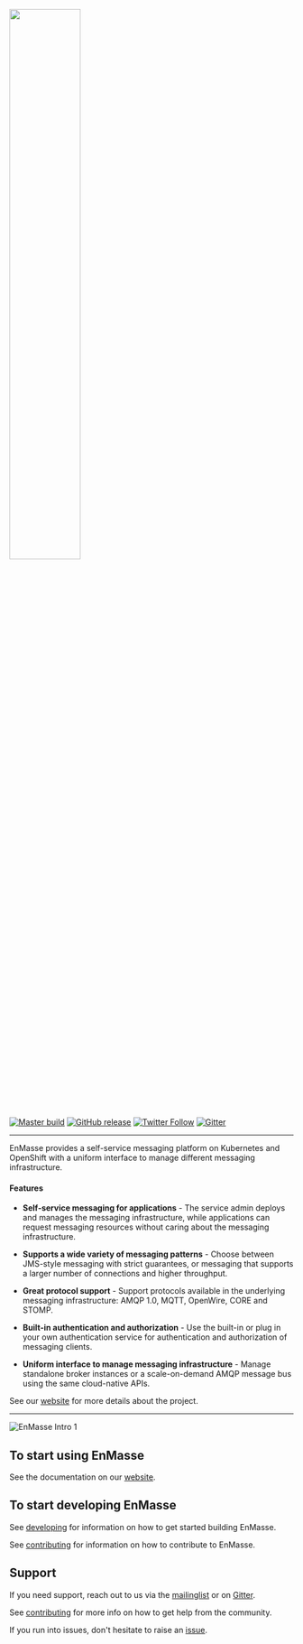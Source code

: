 <a href="https://github.com/EnMasseProject/enmasse"><img src="https://raw.githubusercontent.com/EnMasseProject/enmasse/master/documentation/_images/logo/enmasse_logo.png" width="50%" /></a>


[![Master build](https://github.com/EnMasseProject/enmasse/workflows/Master%20build/badge.svg?branch=master)](https://github.com/EnMasseProject/enmasse/actions?query=workflow%3A%22Master+build%22)
[![GitHub release](https://img.shields.io/github/release/EnMasseProject/enmasse.svg)](https://github.com/EnMasseProject/enmasse/releases/latest)
[![Twitter Follow](https://img.shields.io/twitter/follow/enmasseio.svg?style=social&label=Follow&style=for-the-badge)](https://twitter.com/enmasseio)
[![Gitter](https://badges.gitter.im/EnMasseProject/community.svg)](https://gitter.im/EnMasseProject/community?utm_source=badge&utm_medium=badge&utm_campaign=pr-badge)

----

EnMasse provides a self-service messaging platform on Kubernetes and OpenShift with a uniform interface to manage different messaging infrastructure.

#### Features

* **Self-service messaging for applications** - The service admin deploys and manages the messaging infrastructure, while applications can request messaging resources without caring about the messaging infrastructure.

* **Supports a wide variety of messaging patterns** - Choose between JMS-style messaging with strict guarantees, or messaging that supports a larger number of connections and higher throughput.

* **Great protocol support** - Support protocols available in the underlying messaging infrastructure: AMQP 1.0, MQTT, OpenWire, CORE and STOMP.

* **Built-in authentication and authorization** - Use the built-in or plug in your own authentication service for authentication and authorization of messaging clients.

* **Uniform interface to manage messaging infrastructure** - Manage standalone broker instances or a scale-on-demand AMQP message bus using the same cloud-native APIs.

See our [website] for more details about the project.

---- 

![EnMasse Intro 1](https://raw.githubusercontent.com/enmasseproject/enmasse/master/documentation/_images/enmasse-intro-1.gif)

## To start using EnMasse

See the documentation on our [website].

## To start developing EnMasse

See [developing] for information on how to get started building EnMasse.

See [contributing] for information on how to contribute to EnMasse.

## Support

If you need support, reach out to us via the [mailinglist] or on [Gitter].

See [contributing] for more info on how to get help from the community.

If you run into issues, don't hesitate to raise an [issue].

[website]: https://enmasseproject.github.io
[contributing]: CONTRIBUTING.md
[developing]: HACKING.md
[mailinglist]: https://www.redhat.com/mailman/listinfo/enmasse
[Gitter]: https://gitter.im/EnMasseProject/community
[issue]: https://github.com/EnMasseProject/enmasse/issues/new/choose
